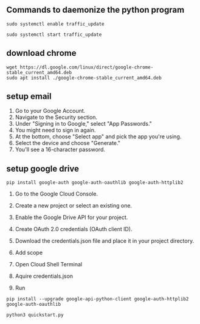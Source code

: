 ## Commands to daemonize the python program
```
sudo systemctl enable traffic_update

sudo systemctl start traffic_update
```

## download chrome
```
wget https://dl.google.com/linux/direct/google-chrome-stable_current_amd64.deb
sudo apt install ./google-chrome-stable_current_amd64.deb
```

## setup email
1. Go to your Google Account.
2. Navigate to the Security section.
3. Under "Signing in to Google," select "App Passwords."
4. You might need to sign in again.
5. At the bottom, choose "Select app" and pick the app you're using.
6. Select the device and choose "Generate."
7. You'll see a 16-character password.

## setup google drive
```
pip install google-auth google-auth-oauthlib google-auth-httplib2
```
1. Go to the Google Cloud Console.
2. Create a new project or select an existing one.
3. Enable the Google Drive API for your project.
4. Create OAuth 2.0 credentials (OAuth client ID).
5. Download the credentials.json file and place it in your project directory.
6. Add scope

7. Open Cloud Shell Terminal
8. Aquire credentials.json
9. Run
```
pip install --upgrade google-api-python-client google-auth-httplib2 google-auth-oauthlib

python3 quickstart.py
```

